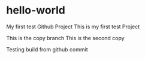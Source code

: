 # hello-world
My first test Github Project
This is my first test Project       

This is the copy branch
This is the second copy

Testing build from github commit
